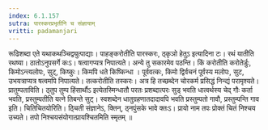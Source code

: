 ```yaml
---
index: 6.1.157
sutra: पारस्करप्रभृतीनि च संज्ञायाम्
vritti: padamanjari
---
```


 रूढिशब्दा एते यथाकथञ्चिद्व्युत्पाद्याः। पाहङ्करोतीति पारस्करः, ठ्कृञो हेतुऽ इत्यादिना टः। रथं यातीति रथष्या। ठातोऽनुपसर्गे कःऽ। षत्वागप्यत्र निपात्यते। अन्ये तु सकारमेव पठन्ति। किं करोतीति करोतेर्डुः, किमोऽन्त्यलोपः, सुट्, किष्कुः। किमपि धते किष्किन्धा । पूर्ववत्कः, किमो द्विर्वचनं पूर्वस्य मलोपः, सुट, उभयत्राप्यत्र षत्वमपि निपात्यते। तत्करोतीति तस्करः। अत्र हि तच्छब्देन चोरकर्म प्रसिद्धं निन्द्यं परामृश्यते। प्रातुम्पताविति। ठ्तुप तुम्प हिंसार्थौऽ इत्येतस्मिन्धातौ परतः प्रशब्दात्परः सुड् भवति धात्वर्थस्य चेद् गौः कर्ता भवति, प्रस्तुम्पतीति यत्ने तिबन्ते सुट्। स्वशब्देन धातुग्रहणातदादावपि भवति प्रस्तुम्पतो गावौ, प्रस्तुम्पन्ति गाव इति। चितिचितयोरिति। ठ्चिती संज्ञानेऽ, क्तिन्, ठ्नपुंसके भावे क्तःऽ। प्रायो नाम तपः प्रोक्तं चितं निश्चय उच्यते। तपो निश्चयसंयोगात्प्रायश्चितमिति स्मृतम् ॥